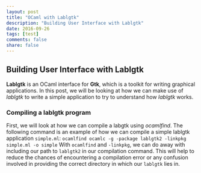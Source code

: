 ```yaml
---
layout: post
title: "OCaml with Lablgtk"
description: "Building User Interface with Lablgtk"
date: 2016-09-26
tags: [test]
comments: false
share: false
---
```


## Building User Interface with Lablgtk
<b>Lablgtk</b> is an OCaml interface for <b>Gtk</b>, which is a toolkit for writing graphical applications. In this post, we will be looking at how we can make use of <i>lablgtk</i> to write a simple application to try to understand how <i>lablgtk</i> works.

### Compiling a lablgtk program
First, we will look at how we can compile a labgtk using <i>ocamlfind</i>. The following command is an example of how we can compile a simple lablgtk application `simple.ml`:
`ocamlfind ocamlc -g -package lablgtk2 -linkpkg simple.ml -o simple`
With `ocamlfind` and `-linkpkg`, we can do away with including our path to `lablgtk2` in our compilation command. This will help to reduce the chances of encountering a compilation error or any confusion involved in providing the correct directory in which our `lablgtk` lies in.

